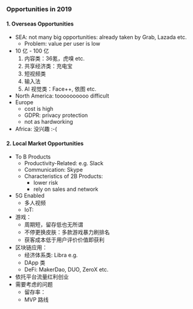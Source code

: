 ### Opportunities in 2019

#### 1. Overseas Opportunities
- SEA: not many big opportunities: already taken by Grab, Lazada etc.
  - Problem: value per user is low
- 10 亿 - 100 亿
  1. 内容类：36氪，虎嗅 etc.
  2. 共享经济类：充电宝
  3. 短视频类
  4. 输入法
  5. AI 视觉类：Face++, 依图 etc.
- North America: toooooooooo difficult
- Europe
  - cost is high
  - GDPR: privacy protection
  - not as hardworking
- Africa: 没兴趣 :-(

#### 2. Local Market Opportunities
- To B Products
  - Productivity-Related: e.g. Slack
  - Communication: Skype
  - Characteristics of 2B Products:
    - lower risk
    - rely on sales and network
- 5G Enabled
  - 多人视频
  - IoT:
- 游戏：
  - 周期短，留存低也无所谓
  - 不停更换皮肤：多款游戏暴力刷排名
  - 获客成本低于用户评价价值即获利
- 区块链应用：
  - 经济体系类: Libra e.g.
  - DApp 类
  - DeFi: MakerDao, DUO, ZeroX etc.
- 依托平台流量红利创业
- 需要考虑的问题
  - 留存率：
  - MVP 路线
